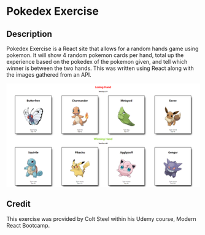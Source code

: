 # Pokedex Exercise

## Description
Pokedex Exercise is a React site that allows for a random hands game using pokemon. It will show 4 random pokemon cards per hand, total up the experience based on the pokedex of the pokemon given, and tell which winner is between the two hands. This was written using React along with the images gathered from an API.

![Pokedex Exercise Image](./src/pokedex-exercise.png.png)

## Credit
This exercise was provided by Colt Steel within his Udemy course, Modern React Bootcamp.